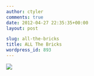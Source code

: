 ```yaml
---
author: ctyler
comments: true
date: 2012-04-27 22:35:35+00:00
layout: post

slug: all-the-bricks
title: ALL The Bricks
wordpress_id: 893
---
```


[![](http://miters.mit.edu/wp-content/uploads/2012/04/silicon.jpg)](http://miters.mit.edu/wp-content/uploads/2012/04/silicon.jpg)
